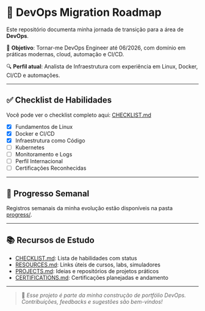 # 🚀 DevOps Migration Roadmap

Este repositório documenta minha jornada de transição para a área de **DevOps**.

📌 **Objetivo**: Tornar-me DevOps Engineer até 06/2026, com domínio em práticas modernas, cloud, automação e CI/CD.

🔍 **Perfil atual**: Analista de Infraestrutura com experiência em Linux, Docker, CI/CD e automações.

---

## ✅ Checklist de Habilidades

Você pode ver o checklist completo aqui: [CHECKLIST.md](./CHECKLIST.md)

- [x] Fundamentos de Linux
- [x] Docker e CI/CD
- [X] Infraestrutura como Código
- [ ] Kubernetes
- [ ] Monitoramento e Logs
- [ ] Perfil Internacional
- [ ] Certificações Reconhecidas

---

## 📅 Progresso Semanal

Registros semanais da minha evolução estão disponíveis na pasta [progress/](./progress).

---

## 📚 Recursos de Estudo

- [CHECKLIST.md](./CHECKLIST.md): Lista de habilidades com status
- [RESOURCES.md](./RESOURCES.md): Links úteis de cursos, labs, simuladores
- [PROJECTS.md](./PROJECTS.md): Ideias e repositórios de projetos práticos
- [CERTIFICATIONS.md](./CERTIFICATIONS.md): Certificações planejadas e andamento

---

> 🎯 *Esse projeto é parte da minha construção de portfólio DevOps. Contribuições, feedbacks e sugestões são bem-vindos!*
